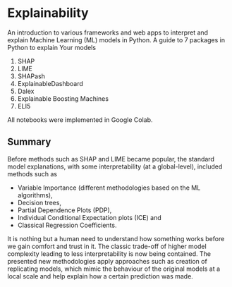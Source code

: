 # Explainability

An introduction to various frameworks and web apps to interpret and explain Machine Learning (ML) models in Python. A guide to 7 packages in Python to explain Your models
1. SHAP
2. LIME
3. SHAPash
4. ExplainableDashboard
5. Dalex
6. Explainable Boosting Machines
7. ELI5

All notebooks were implemented in Google Colab.


## Summary
Before methods such as SHAP and LIME became popular, the standard model explanations, with some interpretability (at a global-level), included methods such as 

- Variable Importance (different methodologies based on the ML algorithms), 
- Decision trees, 
- Partial Dependence Plots (PDP), 
- Individual Conditional Expectation plots (ICE) and 
- Classical Regression Coefficients. 

It is nothing but a human need to understand how something works before we gain comfort and trust in it. The classic trade-off of higher model complexity leading to less interpretability is now being contained. The presented new methodologies apply approaches such as creation of replicating models, which mimic the behaviour of the original models at a local scale and help explain how a certain prediction was made.




